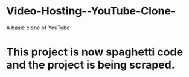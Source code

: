 # Video-Hosting--YouTube-Clone-
A basic clone of YouTube

# This project is now spaghetti code and the project is being scraped.
